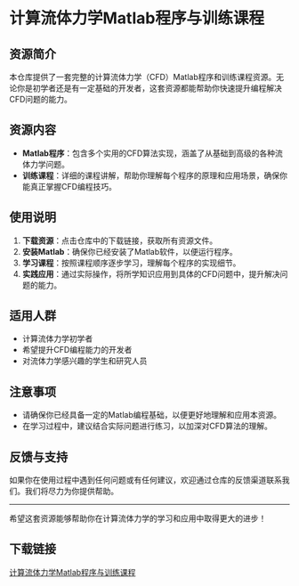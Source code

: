 # 计算流体力学Matlab程序与训练课程

## 资源简介

本仓库提供了一套完整的计算流体力学（CFD）Matlab程序和训练课程资源。无论你是初学者还是有一定基础的开发者，这套资源都能帮助你快速提升编程解决CFD问题的能力。

## 资源内容

- **Matlab程序**：包含多个实用的CFD算法实现，涵盖了从基础到高级的各种流体力学问题。
- **训练课程**：详细的课程讲解，帮助你理解每个程序的原理和应用场景，确保你能真正掌握CFD编程技巧。

## 使用说明

1. **下载资源**：点击仓库中的下载链接，获取所有资源文件。
2. **安装Matlab**：确保你已经安装了Matlab软件，以便运行程序。
3. **学习课程**：按照课程顺序逐步学习，理解每个程序的实现细节。
4. **实践应用**：通过实际操作，将所学知识应用到具体的CFD问题中，提升解决问题的能力。

## 适用人群

- 计算流体力学初学者
- 希望提升CFD编程能力的开发者
- 对流体力学感兴趣的学生和研究人员

## 注意事项

- 请确保你已经具备一定的Matlab编程基础，以便更好地理解和应用本资源。
- 在学习过程中，建议结合实际问题进行练习，以加深对CFD算法的理解。

## 反馈与支持

如果你在使用过程中遇到任何问题或有任何建议，欢迎通过仓库的反馈渠道联系我们。我们将尽力为你提供帮助。

---

希望这套资源能够帮助你在计算流体力学的学习和应用中取得更大的进步！

## 下载链接

[计算流体力学Matlab程序与训练课程](https://pan.quark.cn/s/e94aeadc7aef)